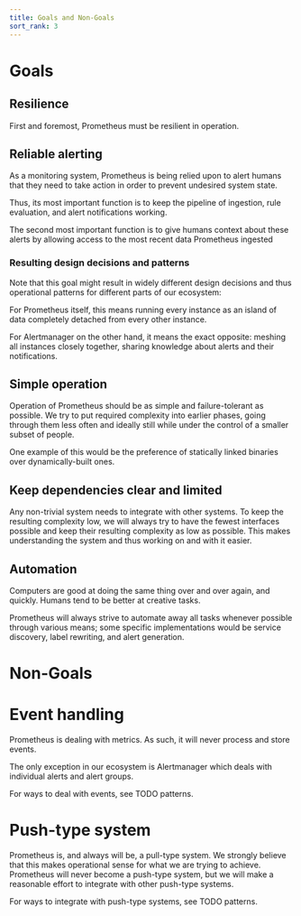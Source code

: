 ```yaml
---
title: Goals and Non-Goals
sort_rank: 3
---
```


# Goals

## Resilience

First and foremost, Prometheus must be resilient in operation.


## Reliable alerting

As a monitoring system, Prometheus is being relied upon to alert humans that
they need to take action in order to prevent undesired system state.

Thus, its most important function is to keep the pipeline of ingestion, rule
evaluation, and alert notifications working.

The second most important function is to give humans context about these alerts
by allowing access to the most recent data Prometheus ingested

### Resulting design decisions and patterns

Note that this goal might result in widely different design decisions and thus
operational patterns for different parts of our ecosystem:

For Prometheus itself, this means running every instance as an island of data
completely detached from every other instance.

For Alertmanager on the other hand, it means the exact opposite: meshing all
instances closely together, sharing knowledge about alerts and their
notifications.

## Simple operation

Operation of Prometheus should be as simple and failure-tolerant as possible. We
try to put required complexity into earlier phases, going through them less
often and ideally still while under the control of a smaller subset of people.

One example of this would be the preference of statically linked binaries over
dynamically-built ones.

## Keep dependencies clear and limited

Any non-trivial system needs to integrate with other systems. To keep the
resulting complexity low, we will always try to have the fewest interfaces
possible and keep their resulting complexity as low as possible. This makes
understanding the system and thus working on and with it easier.

## Automation

Computers are good at doing the same thing over and over again, and quickly.
Humans tend to be better at creative tasks.

Prometheus will always strive to automate away all tasks whenever possible
through various means; some specific implementations would be service discovery,
label rewriting, and alert generation.


# Non-Goals

# Event handling

Prometheus is dealing with metrics. As such, it will never process and store
events.

The only exception in our ecosystem is Alertmanager which deals with individual
alerts and alert groups.

For ways to deal with events, see TODO patterns.

# Push-type system

Prometheus is, and always will be, a pull-type system. We strongly believe that
this makes operational sense for what we are trying to achieve. Prometheus will
never become a push-type system, but we will make a reasonable effort to
integrate with other push-type systems.

For ways to integrate with push-type systems, see TODO patterns.
